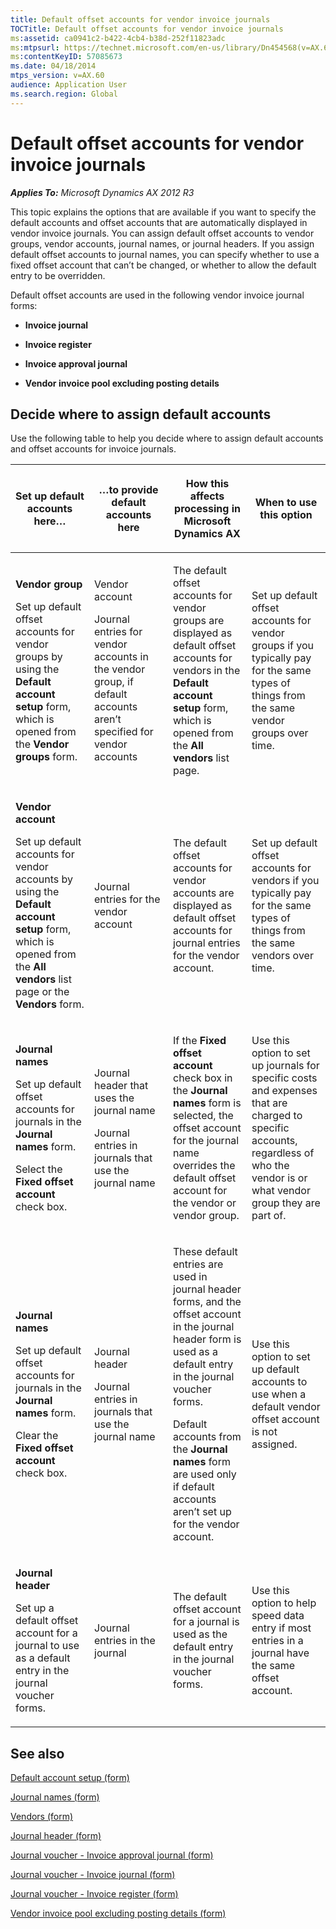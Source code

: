 ```yaml
---
title: Default offset accounts for vendor invoice journals
TOCTitle: Default offset accounts for vendor invoice journals
ms:assetid: ca0941c2-b422-4cb4-b38d-252f11823adc
ms:mtpsurl: https://technet.microsoft.com/en-us/library/Dn454568(v=AX.60)
ms:contentKeyID: 57085673
ms.date: 04/18/2014
mtps_version: v=AX.60
audience: Application User
ms.search.region: Global
---
```


# Default offset accounts for vendor invoice journals 


_**Applies To:** Microsoft Dynamics AX 2012 R3_

This topic explains the options that are available if you want to specify the default accounts and offset accounts that are automatically displayed in vendor invoice journals. You can assign default offset accounts to vendor groups, vendor accounts, journal names, or journal headers. If you assign default offset accounts to journal names, you can specify whether to use a fixed offset account that can’t be changed, or whether to allow the default entry to be overridden.

Default offset accounts are used in the following vendor invoice journal forms:

  - **Invoice journal**

  - **Invoice register**

  - **Invoice approval journal**

  - **Vendor invoice pool excluding posting details**

## Decide where to assign default accounts

Use the following table to help you decide where to assign default accounts and offset accounts for invoice journals.

<table>
<colgroup>
<col style="width: 25%" />
<col style="width: 25%" />
<col style="width: 25%" />
<col style="width: 25%" />
</colgroup>
<thead>
<tr class="header">
<th><p>Set up default accounts here…</p></th>
<th><p>…to provide default accounts here</p></th>
<th><p>How this affects processing in Microsoft Dynamics AX</p></th>
<th><p>When to use this option</p></th>
</tr>
</thead>
<tbody>
<tr class="odd">
<td><p><strong>Vendor group</strong></p>
<p>Set up default offset accounts for vendor groups by using the <strong>Default account setup</strong> form, which is opened from the <strong>Vendor groups</strong> form.</p></td>
<td><p>Vendor account</p>
<p>Journal entries for vendor accounts in the vendor group, if default accounts aren’t specified for vendor accounts</p></td>
<td><p>The default offset accounts for vendor groups are displayed as default offset accounts for vendors in the <strong>Default account setup</strong> form, which is opened from the <strong>All vendors</strong> list page.</p></td>
<td><p>Set up default offset accounts for vendor groups if you typically pay for the same types of things from the same vendor groups over time.</p></td>
</tr>
<tr class="even">
<td><p><strong>Vendor account</strong></p>
<p>Set up default accounts for vendor accounts by using the <strong>Default account setup</strong> form, which is opened from the <strong>All vendors</strong> list page or the <strong>Vendors</strong> form.</p></td>
<td><p>Journal entries for the vendor account</p></td>
<td><p>The default offset accounts for vendor accounts are displayed as default offset accounts for journal entries for the vendor account.</p></td>
<td><p>Set up default offset accounts for vendors if you typically pay for the same types of things from the same vendors over time.</p></td>
</tr>
<tr class="odd">
<td><p><strong>Journal names</strong></p>
<p>Set up default offset accounts for journals in the <strong>Journal names</strong> form.</p>
<p>Select the <strong>Fixed offset account</strong> check box.</p></td>
<td><p>Journal header that uses the journal name</p>
<p>Journal entries in journals that use the journal name</p></td>
<td><p>If the <strong>Fixed offset account</strong> check box in the <strong>Journal names</strong> form is selected, the offset account for the journal name overrides the default offset account for the vendor or vendor group.</p></td>
<td><p>Use this option to set up journals for specific costs and expenses that are charged to specific accounts, regardless of who the vendor is or what vendor group they are part of.</p></td>
</tr>
<tr class="even">
<td><p><strong>Journal names</strong></p>
<p>Set up default offset accounts for journals in the <strong>Journal names</strong> form.</p>
<p>Clear the <strong>Fixed offset account</strong> check box.</p></td>
<td><p>Journal header</p>
<p>Journal entries in journals that use the journal name</p></td>
<td><p>These default entries are used in journal header forms, and the offset account in the journal header form is used as a default entry in the journal voucher forms.</p>
<p>Default accounts from the <strong>Journal names</strong> form are used only if default accounts aren’t set up for the vendor account.</p></td>
<td><p>Use this option to set up default accounts to use when a default vendor offset account is not assigned.</p></td>
</tr>
<tr class="odd">
<td><p><strong>Journal header</strong></p>
<p>Set up a default offset account for a journal to use as a default entry in the journal voucher forms.</p></td>
<td><p>Journal entries in the journal</p></td>
<td><p>The default offset account for a journal is used as the default entry in the journal voucher forms.</p></td>
<td><p>Use this option to help speed data entry if most entries in a journal have the same offset account.</p></td>
</tr>
</tbody>
</table>


## See also

[Default account setup (form)](https://technet.microsoft.com/en-us/library/aa583932\(v=ax.60\))

[Journal names (form)](https://technet.microsoft.com/en-us/library/aa617509\(v=ax.60\))

[Vendors (form)](https://technet.microsoft.com/en-us/library/aa592162\(v=ax.60\))

[Journal header (form)](https://technet.microsoft.com/en-us/library/aa557917\(v=ax.60\))

[Journal voucher - Invoice approval journal (form)](https://technet.microsoft.com/en-us/library/aa498954\(v=ax.60\))

[Journal voucher - Invoice journal (form)](https://technet.microsoft.com/en-us/library/aa616218\(v=ax.60\))

[Journal voucher - Invoice register (form)](https://technet.microsoft.com/en-us/library/aa575517\(v=ax.60\))

[Vendor invoice pool excluding posting details (form)](https://technet.microsoft.com/en-us/library/bb314782\(v=ax.60\))

  


